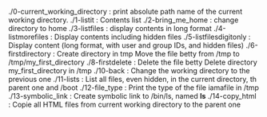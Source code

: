./0-current_working_directory : print absolute path name of the current working directory.
./1-listit : Contents list
./2-bring_me_home : change directory to home
./3-listfiles : display contents in long format
./4-listmorefiles : Display contents including hidden files
./5-listfilesdigitonly : Display content (long format, with user and group IDs, and hidden files)
./6-firstdirectory : Create directory in tmp
Move the file betty from /tmp to /tmp/my_first_directory
./8-firstdelete : Delete the file betty
Delete directory my_first_directory in /tmp
./10-back : Change the working directory to the previous one
./11-lists : List all files, even hidden, in the current directory, th parent one and /boot
./12-file_type : Print the type of the file iamafile in /tmp
./13-symbolic_link : Create symbolic link to /bin/ls, named __ls__
./14-copy_html : Copie all HTML files from current working directory to the parent one
